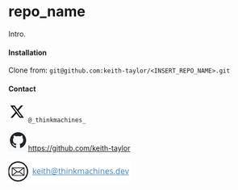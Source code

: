 # repo_name

 Intro.

#### Installation

Clone from: `git@github.com:keith-taylor/<INSERT_REPO_NAME>.git`

#### Contact

![twitter](img/twitter.png) `@_thinkmachines_`

![github](img/github.png) https://github.com/keith-taylor 

![](img/email.png) 

 

